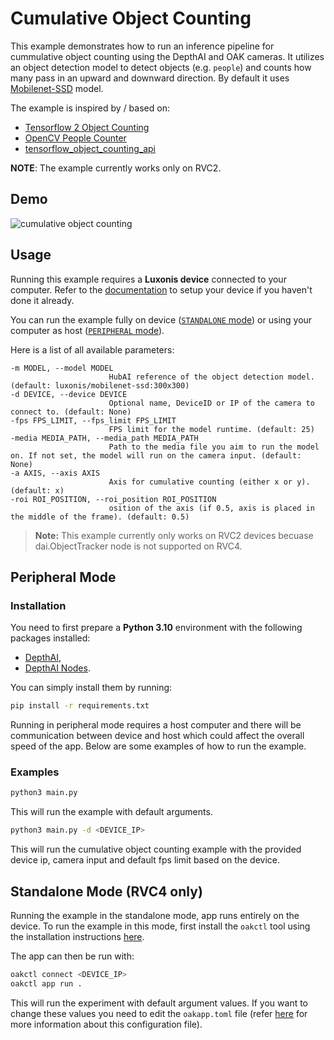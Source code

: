 # Cumulative Object Counting

This example demonstrates how to run an inference pipeline for cummulative object counting using the DepthAI and OAK cameras.
It utilizes an object detection model to detect objects (e.g. `people`) and counts how many pass in an upward and downward direction. By default it uses [Mobilenet-SSD](https://zoo-rvc4.luxonis.com/luxonis/mobilenet-ssd/2da6e0a5-4785-488d-8cf5-c35f7ec1a1ed) model.

The example is inspired by / based on:

- [Tensorflow 2 Object Counting](https://github.com/TannerGilbert/Tensorflow-2-Object-Counting)
- [OpenCV People Counter](https://www.pyimagesearch.com/2018/08/13/opencv-people-counter/)
- [tensorflow_object_counting_api](https://github.com/ahmetozlu/tensorflow_object_counting_api)

**NOTE**: The example currently works only on RVC2.

## Demo

![cumulative object counting](media/cumulative-object-counting.gif)

## Usage

Running this example requires a **Luxonis device** connected to your computer. Refer to the [documentation](https://docs.luxonis.com/software-v3/) to setup your device if you haven't done it already.

You can run the example fully on device ([`STANDALONE` mode](#standalone-mode-rvc4-only)) or using your computer as host ([`PERIPHERAL` mode](#peripheral-mode)).

Here is a list of all available parameters:

```
-m MODEL, --model MODEL
                      HubAI reference of the object detection model. (default: luxonis/mobilenet-ssd:300x300)
-d DEVICE, --device DEVICE
                      Optional name, DeviceID or IP of the camera to connect to. (default: None)
-fps FPS_LIMIT, --fps_limit FPS_LIMIT
                      FPS limit for the model runtime. (default: 25)
-media MEDIA_PATH, --media_path MEDIA_PATH
                      Path to the media file you aim to run the model on. If not set, the model will run on the camera input. (default: None)
-a AXIS, --axis AXIS
                      Axis for cumulative counting (either x or y). (default: x)
-roi ROI_POSITION, --roi_position ROI_POSITION
                      osition of the axis (if 0.5, axis is placed in the middle of the frame). (default: 0.5)
```

> **Note:** This example currently only works on RVC2 devices becuase dai.ObjectTracker node is not supported on RVC4.

## Peripheral Mode

### Installation

You need to first prepare a **Python 3.10** environment with the following packages installed:

- [DepthAI](https://pypi.org/project/depthai/),
- [DepthAI Nodes](https://pypi.org/project/depthai-nodes/).

You can simply install them by running:

```bash
pip install -r requirements.txt
```

Running in peripheral mode requires a host computer and there will be communication between device and host which could affect the overall speed of the app. Below are some examples of how to run the example.

### Examples

```bash
python3 main.py
```

This will run the example with default arguments.

```bash
python3 main.py -d <DEVICE_IP>
```

This will run the cumulative object counting example with the provided device ip, camera input and default fps limit based on the device.

## Standalone Mode (RVC4 only)

Running the example in the standalone mode, app runs entirely on the device.
To run the example in this mode, first install the `oakctl` tool using the installation instructions [here](https://docs.luxonis.com/software-v3/oak-apps/oakctl).

The app can then be run with:

```bash
oakctl connect <DEVICE_IP>
oakctl app run .
```

This will run the experiment with default argument values. If you want to change these values you need to edit the `oakapp.toml` file (refer [here](https://docs.luxonis.com/software-v3/oak-apps/configuration/) for more information about this configuration file).
